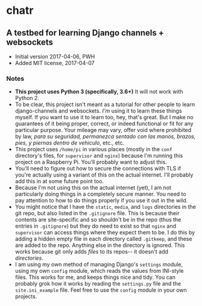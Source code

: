 # chatr

## A testbed for learning Django channels + websockets

* Initial version 2017-04-06, PWH
* Added MIT license, 2017-04-07

### Notes

* **This project uses Python 3 (specifically, 3.6+)** It will not
work with Python 2.
* To be clear, this project isn't meant as a tutorial for other
people to learn django-channels and websockets.  *I'm* using it
to learn these things myself.  If you want to use it to learn too,
hey, that's great.  But I make no guarantees of it being proper,
correct, or indeed functional or fit for any particular purpose.
Your mileage may vary, offer void where prohibited by law,
*para su seguridad, permanezca sentado con las manos, brazos, pies,
y piernas dentro de vehiculo*, etc., etc.
* This project uses `/home/pi` in various places (mostly in the `conf`
directory's files, for `supervisor` and `nginx`) because I'm running
this project on a Raspberry Pi.  You'll probably want to adjust this.
* You'll need to figure out how to secure the connections with TLS
if you're actually using a variant of this on the actual internet. I'll
probably add this in at some future point too.
* Because I'm not using this on the actual internet (yet), I am not
particularly doing things in a completely secure manner.  You need to
pay attention to how to do things properly if you use it out in the wild.
* You might notice that I have the `static`, `media`, and `logs`
directories in the git repo, but also listed in the `.gitignore` file.
This is because their contents are site-specific and so shouldn't be
in the repo (thus the entries in `.gitignore`) but they do need to exist
so that `nginx` and `supervisor` can access things where they expect them
to be. I do this by adding a hidden empty file in each directory called
`.gitkeep`, and these are added to the repo.  Anything else in the directory
is ignored.  This works because git only adds *files* to its repos--
it doesn't add *directories*.
* I am using my own method of managing Django's `settings` module, using
my own `config` module, which reads the values from INI-style files.  This
works for me, and keeps things nice and tidy.  You can probably grok how
it works by reading the `settings.py` file and the `site.ini_example` file.
Feel free to use the `config` module in your own projects.

